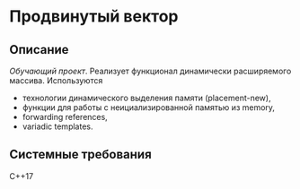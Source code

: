 # Продвинутый вектор
## Описание
_Обучающий проект_. Реализует функционал динамически расширяемого массива. 
Используются 
- технологии динамического выделения памяти (placement-new), 
- функции для работы с неициализированной памятью из memory,
- forwarding references,
- variadic templates.
## Системные требования
С++17
